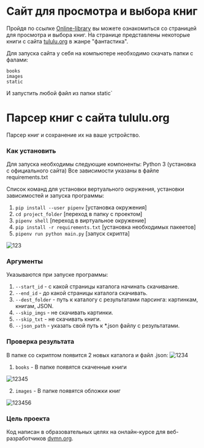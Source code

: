 # Сайт для просмотра и выбора книг 

Пройдя по ссылке [Online-library](https://rejl-no-no.github.io/online_library/static/index1.html) вы можете ознакомиться со страницей для просмотра и выбора книг.
На странице представлены  некоторые книги с сайта [tululu.org](https://tululu.org/) в жанре "фантастика".


Для запуска сайта у себя на компьютере необходимо скачать папки с фалами: 
```
books
images
static
```
И запустить любой файл из папки static`




# Парсер книг с сайта tululu.org

Парсер книг и сохранение их на ваше устройство.

### Как установить

Для запуска необходимы следующие компоненты:
Python 3 (установка с официального сайта)
Все зависимости указаны в файле requirements.txt

Список команд для установки вертуального окружения, установки зависимостей и запуска программы:
 1. `pip install --user pipenv` [установка окружения]
 2. `cd project_folder` [переход в папку с проектом]
 3. `pipenv shell` [переход в виртуальное окружение]
 4. `pip install -r requirements.txt` [установка необходимых пакеетов]
 5. `pipenv run python main.py` [запуск скрипта]

![123](https://user-images.githubusercontent.com/96285491/205923036-f234ac95-1fcf-4bc2-9a3b-a9409b280a27.png)


### Аргументы

Указываются при запуске программы:
1. `--start_id` - с какой страницы каталога начинать скачивание.
2. `--end_id` - до какой страницы каталога скачивать.
3. `--dest_folder` - путь к каталогу с результатами парсинга: картинкам, книгам, JSON.
4. `--skip_imgs` -  не скачивать картинки.
5. `--skip_txt` - не скачивать книги.
6. `--json_path` - указать свой путь к *.json файлу с результатами.

### Проверка результата

В папке со скриптом появится 2 новых каталога и файл .json:
![1234](https://user-images.githubusercontent.com/96285491/207607406-006848d3-2e8c-476b-8033-c5214304444f.png)

 1. `books` - В папке появятся скаченные книги

![12345](https://user-images.githubusercontent.com/96285491/205922889-6f28394b-3633-4c94-bef8-9e88459b291e.png)

 2. `images` - В папке появятся обложки книг

![123456](https://user-images.githubusercontent.com/96285491/205922937-bebd4d6d-050d-476f-ae52-b3f232aed54a.png)


### Цель проекта

Код написан в образовательных целях на онлайн-курсе для веб-разработчиков [dvmn.org](https://dvmn.org/).


